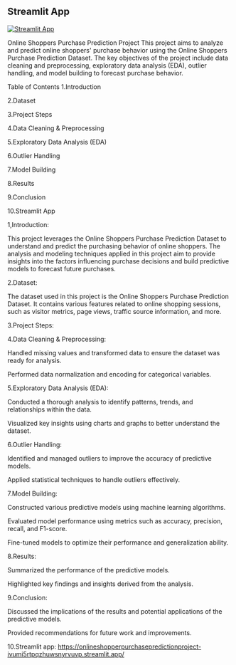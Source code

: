 ## Streamlit App
[![Streamlit App](https://static.streamlit.io/badges/streamlit_badge_black_white.svg)](https://onlineshopperpurchasepredictionproject-ivumi5rtpqzhuwsnyrvuvp.streamlit.app/)

Online Shoppers Purchase Prediction Project
This project aims to analyze and predict online shoppers' purchase behavior using the Online Shoppers Purchase Prediction Dataset.
The key objectives of the project include data cleaning and preprocessing, exploratory data analysis (EDA), outlier handling, and model building to forecast purchase behavior.

Table of Contents
1.Introduction

2.Dataset

3.Project Steps

4.Data Cleaning & Preprocessing

5.Exploratory Data Analysis (EDA)

6.Outlier Handling

7.Model Building

8.Results

9.Conclusion

10.Streamlit App



1,Introduction:

This project leverages the Online Shoppers Purchase Prediction Dataset to understand and predict the purchasing behavior of online shoppers. 
The analysis and modeling techniques applied in this project aim to provide insights into the factors influencing purchase decisions and build predictive models to forecast future purchases.

2.Dataset:

The dataset used in this project is the Online Shoppers Purchase Prediction Dataset. 
It contains various features related to online shopping sessions, such as visitor metrics, page views, traffic source information, and more.

3.Project Steps:

4.Data Cleaning & Preprocessing:

Handled missing values and transformed data to ensure the dataset was ready for analysis.

Performed data normalization and encoding for categorical variables.

5.Exploratory Data Analysis (EDA):

Conducted a thorough analysis to identify patterns, trends, and relationships within the data.

Visualized key insights using charts and graphs to better understand the dataset.

6.Outlier Handling:

Identified and managed outliers to improve the accuracy of predictive models.

Applied statistical techniques to handle outliers effectively.

7.Model Building:

Constructed various predictive models using machine learning algorithms.

Evaluated model performance using metrics such as accuracy, precision, recall, and F1-score.

Fine-tuned models to optimize their performance and generalization ability.

8.Results:

Summarized the performance of the predictive models.

Highlighted key findings and insights derived from the analysis.

9.Conclusion:

Discussed the implications of the results and potential applications of the predictive models.

Provided recommendations for future work and improvements.

10.Streamlit app: https://onlineshopperpurchasepredictionproject-ivumi5rtpqzhuwsnyrvuvp.streamlit.app/
